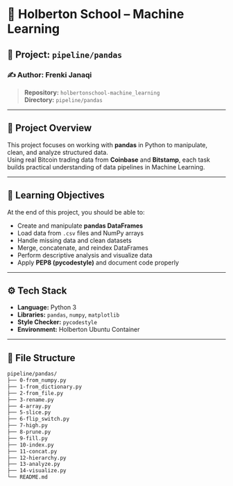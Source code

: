 # 🧠 Holberton School – Machine Learning  
## 📂 Project: `pipeline/pandas`

### ✍️ Author: **Frenki Janaqi**
> **Repository:** `holbertonschool-machine_learning`  
> **Directory:** `pipeline/pandas`

---

## 📘 Project Overview  
This project focuses on working with **pandas** in Python to manipulate, clean, and analyze structured data.  
Using real Bitcoin trading data from **Coinbase** and **Bitstamp**, each task builds practical understanding of data pipelines in Machine Learning.

---

## 🧩 Learning Objectives  
At the end of this project, you should be able to:  
- Create and manipulate **pandas DataFrames**  
- Load data from `.csv` files and NumPy arrays  
- Handle missing data and clean datasets  
- Merge, concatenate, and reindex DataFrames  
- Perform descriptive analysis and visualize data  
- Apply **PEP8 (pycodestyle)** and document code properly  

---

## ⚙️ Tech Stack  
- **Language:** Python 3  
- **Libraries:** `pandas`, `numpy`, `matplotlib`  
- **Style Checker:** `pycodestyle`  
- **Environment:** Holberton Ubuntu Container  

---

## 📁 File Structure  
```bash
pipeline/pandas/
├── 0-from_numpy.py
├── 1-from_dictionary.py
├── 2-from_file.py
├── 3-rename.py
├── 4-array.py
├── 5-slice.py
├── 6-flip_switch.py
├── 7-high.py
├── 8-prune.py
├── 9-fill.py
├── 10-index.py
├── 11-concat.py
├── 12-hierarchy.py
├── 13-analyze.py
├── 14-visualize.py
└── README.md
